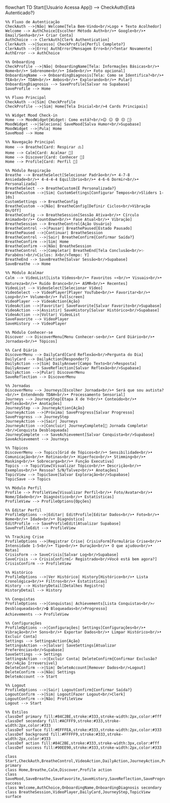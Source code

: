 flowchart TD
    Start([Usuário Acessa App]) --> CheckAuth{Está Autenticado?}
    
    %% Fluxo de Autenticação
    CheckAuth -->|Não| Welcome[Tela Bem-Vindo<br/>Logo + Texto Acolhedor]
    Welcome --> AuthChoice[Escolher Método Auth<br/>• Google<br/>• Email/Senha<br/>• Criar Conta]
    AuthChoice --> ClerkAuth[Clerk Authentication]
    ClerkAuth -->|Sucesso| CheckProfile{Perfil Completo?}
    ClerkAuth -->|Erro| AuthError[Mensagem Erro<br/>Tentar Novamente]
    AuthError --> AuthChoice
    
    %% Onboarding
    CheckProfile -->|Não| OnboardingName[Tela: Informações Básicas<br/>• Nome<br/>• Sobrenome<br/>• Idade<br/>• Foto opcional]
    OnboardingName --> OnboardingDiagnosis[Tela: Como se Identifica?<br/>• TEA<br/>• TDAH<br/>• Ambos<br/>• Explorando<br/>• Pular]
    OnboardingDiagnosis --> SaveProfile[Salvar no Supabase]
    SaveProfile --> Home
    
    %% Fluxo Principal
    CheckAuth -->|Sim| CheckProfile
    CheckProfile -->|Sim| Home[Tela Inicial<br/>4 Cards Principais]
    
    %% Widget Mood Check-in
    Home --> MoodWidget{Widget: Como está?<br/>😌 😐 😰 😔 😤}
    MoodWidget -->|Seleciona| SaveMood[Salva Humor<br/>Supabase]
    MoodWidget -->|Pula| Home
    SaveMood --> Home
    
    %% Navegação Principal
    Home --> Breathe[Card: Respirar 🫁]
    Home --> Calm[Card: Acalmar 🎵]
    Home --> Discover[Card: Conhecer 💭]
    Home --> Profile[Card: Perfil 👤]
    
    %% Módulo Respiração
    Breathe --> BreatheSelect[Selecionar Padrão<br/>• 4-7-8 Ansiedade<br/>• 4-4-4-4 Equilíbrio<br/>• 4-6-6 Dormir<br/>• Personalizada]
    BreatheSelect --> BreatheCustom{É Personalizada?}
    BreatheCustom -->|Sim| CustomSettings[Configurar Tempos<br/>Sliders 1-10s]
    CustomSettings --> BreatheConfig
    BreatheCustom -->|Não| BreatheConfig[Definir Ciclos<br/>Vibração On/Off]
    BreatheConfig --> BreatheSession[Sessão Ativa<br/>• Círculo Animado<br/>• Countdown<br/>• Fase Atual<br/>• Vibração]
    BreatheSession --> BreatheControl{Ação Usuário}
    BreatheControl -->|Pausar| BreathePaused[Estado Pausado]
    BreathePaused -->|Continuar| BreatheSession
    BreatheControl -->|Sair| BreatheConfirm{Confirmar Saída?}
    BreatheConfirm -->|Sim| Home
    BreatheConfirm -->|Não| BreatheSession
    BreatheControl -->|Completar| BreatheEnd[Tela Conclusão<br/>✨ Parabéns!<br/>Ciclos: X<br/>Tempo: Y]
    BreatheEnd --> SaveBreathe[Salvar Sessão<br/>Supabase]
    SaveBreathe --> Home
    
    %% Módulo Acalmar
    Calm --> VideoList[Lista Vídeos<br/>• Favoritos ⭐<br/>• Visuais<br/>• Natureza<br/>• Ruído Branco<br/>• ASMR<br/>• Recentes]
    VideoList --> VideoSelect[Selecionar Vídeo]
    VideoSelect --> VideoPlayer[Player YouTube<br/>• Favoritar<br/>• Loop<br/>• Volume<br/>• Fullscreen]
    VideoPlayer --> VideoAction{Ação}
    VideoAction -->|Favoritar| SaveFavorite[Salvar Favorito<br/>Supabase]
    VideoAction -->|Assistir| SaveHistory[Salvar Histórico<br/>Supabase]
    VideoAction -->|Voltar| VideoList
    SaveFavorite --> VideoPlayer
    SaveHistory --> VideoPlayer
    
    %% Módulo Conhecer-se
    Discover --> DiscoverMenu[Menu Conhecer-se<br/>• Card Diário<br/>• Jornadas<br/>• Tópicos]
    
    %% Card Diário
    DiscoverMenu --> DailyCard[Card Reflexão<br/>Pergunta do Dia]
    DailyCard --> DailyAction{Responder?}
    DailyAction -->|Sim| DailyAnswer[Campo Texto<br/>Resposta]
    DailyAnswer --> SaveReflection[Salvar Reflexão<br/>Supabase]
    DailyAction -->|Pular| DiscoverMenu
    SaveReflection --> DiscoverMenu
    
    %% Jornadas
    DiscoverMenu --> Journeys[Escolher Jornada<br/>• Será que sou autista?<br/>• Entendendo TDAH<br/>• Processamento Sensorial]
    Journeys --> JourneyStep[Etapa X de Y<br/>• Conteúdo<br/>• Reflexão<br/>• Anotações]
    JourneyStep --> JourneyAction{Ação}
    JourneyAction -->|Próxima| SaveProgress[Salvar Progresso]
    SaveProgress --> JourneyStep
    JourneyAction -->|Sair| Journeys
    JourneyAction -->|Concluir| JourneyComplete[🎉 Jornada Completa!<br/>Conquista Desbloqueada]
    JourneyComplete --> SaveAchievement[Salvar Conquista<br/>Supabase]
    SaveAchievement --> Journeys
    
    %% Tópicos
    DiscoverMenu --> Topics[Grid de Tópicos<br/>• Sensibilidade<br/>• Comunicação<br/>• Rotinas<br/>• Hiperfoco<br/>• Stimming<br/>• Masking<br/>• Sobrecarga<br/>• Função Executiva]
    Topics --> TopicView[Visualizar Tópico<br/>• Descrição<br/>• Exemplos<br/>• Ressoa? S/N/Talvez<br/>• Anotações]
    TopicView --> TopicSave[Salvar Exploração<br/>Supabase]
    TopicSave --> Topics
    
    %% Módulo Perfil
    Profile --> ProfileView[Visualizar Perfil<br/>• Foto/Avatar<br/>• Nome/Idade<br/>• Diagnóstico<br/>• Estatísticas]
    ProfileView --> ProfileOptions{Opções}
    
    %% Editar Perfil
    ProfileOptions -->|Editar| EditProfile[Editar Dados<br/>• Foto<br/>• Nome<br/>• Idade<br/>• Diagnóstico]
    EditProfile --> SaveProfileEdit[Atualizar Supabase]
    SaveProfileEdit --> ProfileView
    
    %% Tracking Crise
    ProfileOptions -->|Registrar Crise| CrisisForm[Formulário Crise<br/>• Intensidade 1-5<br/>• Tipo<br/>• Duração<br/>• O que ajudou<br/>• Notas]
    CrisisForm --> SaveCrisis[Salvar Log<br/>Supabase]
    SaveCrisis --> CrisisConfirm[✓ Registrado<br/>Você está bem agora?]
    CrisisConfirm --> ProfileView
    
    %% Histórico
    ProfileOptions -->|Ver Histórico| History[Histórico<br/>• Lista Cronológica<br/>• Filtros<br/>• Estatísticas]
    History --> HistoryDetail[Detalhes Registro]
    HistoryDetail --> History
    
    %% Conquistas
    ProfileOptions -->|Conquistas| Achievements[Lista Conquistas<br/>✓ Desbloqueadas<br/>🔒 Bloqueadas<br/>Progresso]
    Achievements --> ProfileView
    
    %% Configurações
    ProfileOptions -->|Configurações| Settings[Configurações<br/>• Vibração<br/>• Sons<br/>• Exportar Dados<br/>• Limpar Histórico<br/>• Excluir Conta]
    Settings --> SettingsAction{Ação}
    SettingsAction -->|Salvar| SaveSettings[Atualizar Preferências<br/>Supabase]
    SaveSettings --> Settings
    SettingsAction -->|Excluir Conta| DeleteConfirm{Confirmar Exclusão?<br/>Ação Irreversível}
    DeleteConfirm -->|Sim| DeleteAccount[Remover Dados<br/>Logout]
    DeleteConfirm -->|Não| Settings
    DeleteAccount --> Start
    
    %% Logout
    ProfileOptions -->|Sair| LogoutConfirm{Confirmar Saída?}
    LogoutConfirm -->|Sim| Logout[Fazer Logout<br/>Clerk]
    LogoutConfirm -->|Não| ProfileView
    Logout --> Start
    
    %% Estilos
    classDef primary fill:#84C2BE,stroke:#333,stroke-width:2px,color:#fff
    classDef secondary fill:#ACFFF9,stroke:#333,stroke-width:2px,color:#333
    classDef surface fill:#EFFFEA,stroke:#333,stroke-width:2px,color:#333
    classDef background fill:#FFFFF9,stroke:#333,stroke-width:2px,color:#333
    classDef action fill:#84C2BE,stroke:#333,stroke-width:3px,color:#fff
    classDef success fill:#90EE90,stroke:#333,stroke-width:2px,color:#333
    
    class Start,CheckAuth,BreatheControl,VideoAction,DailyAction,JourneyAction,ProfileOptions,SettingsAction primary
    class Home,Breathe,Calm,Discover,Profile action
    class SaveMood,SaveBreathe,SaveFavorite,SaveHistory,SaveReflection,SaveProgress,SaveAchievement,SaveCrisis,SaveSettings success
    class Welcome,AuthChoice,OnboardingName,OnboardingDiagnosis secondary
    class BreatheSession,VideoPlayer,DailyCard,JourneyStep,TopicView surface